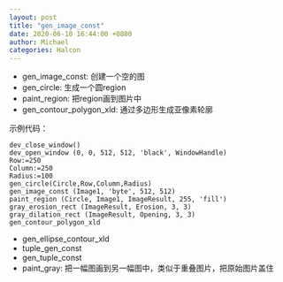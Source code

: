 ```yaml
---
layout: post
title: "gen_image_const"
date: 2020-06-10 16:44:00 +0800
author: Michael
categories: Halcon
---
```


- gen_image_const: 创建一个空的图
- gen_circle: 生成一个圆region
- paint_region: 把region画到图片中
- gen_contour_polygon_xld: 通过多边形生成亚像素轮廓

示例代码：

	dev_close_window()
	dev_open_window (0, 0, 512, 512, 'black', WindowHandle)
	Row:=250
	Column:=250
	Radius:=100
	gen_circle(Circle,Row,Column,Radius)
	gen_image_const (Image1, 'byte', 512, 512)
	paint_region (Circle, Image1, ImageResult, 255, 'fill')
	gray_erosion_rect (ImageResult, Erosion, 3, 3)
	gray_dilation_rect (ImageResult, Opening, 3, 3)
	gen_contour_polygon_xld

- gen_ellipse_contour_xld 
- tuple_gen_const
- gen_tuple_const
- paint_gray: 把一幅图画到另一幅图中，类似于重叠图片，把原始图片盖住